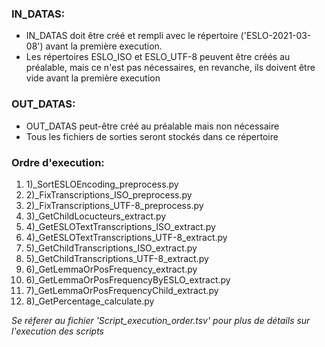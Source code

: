 ### IN_DATAS:
- IN_DATAS doit être créé et rempli avec le répertoire ('ESLO-2021-03-08') avant la première execution. 
- Les répertoires ESLO_ISO et ESLO_UTF-8 peuvent être créés au préalable, mais ce n'est pas nécessaires, en revanche, ils doivent être vide avant la première execution

### OUT_DATAS:
- OUT_DATAS peut-être créé au préalable mais non nécessaire
- Tous les fichiers de sorties seront stockés dans ce répertoire

### Ordre d'execution:
1. 1)_SortESLOEncoding_preprocess.py
2. 2)_FixTranscriptions_ISO_preprocess.py
3. 2)_FixTranscriptions_UTF-8_preprocess.py
4. 3)_GetChildLocucteurs_extract.py
5. 4)_GetESLOTextTranscriptions_ISO_extract.py
6. 4)_GetESLOTextTranscriptions_UTF-8_extract.py
7. 5)_GetChildTranscriptions_ISO_extract.py
8. 5)_GetChildTranscriptions_UTF-8_extract.py
9. 6)_GetLemmaOrPosFrequency_extract.py
10. 6)_GetLemmaOrPosFrequencyByESLO_extract.py
11. 7)_GetLemmaOrPosFrequencyChild_extract.py
12. 8)_GetPercentage_calculate.py 

*Se réferer au fichier 'Script_execution_order.tsv' pour plus de détails sur l'execution des scripts*

